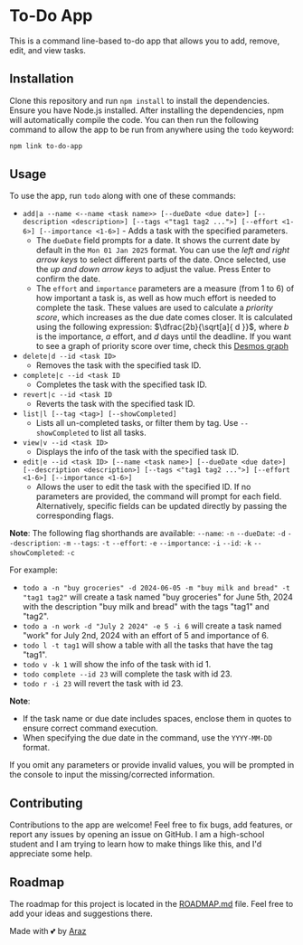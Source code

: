 # To-Do App

This is a command line-based to-do app that allows you to add, remove, edit, and view tasks.

## Installation

Clone this repository and run `npm install` to install the dependencies. Ensure you have Node.js installed.
After installing the dependencies, npm will automatically compile the code. You can then run the following command to allow the app to be run from anywhere using the `todo` keyword:

```sh
npm link to-do-app
```

## Usage

To use the app, run `todo` along with one of these commands:

* `add|a --name <--name <task name>> [--dueDate <due date>] [--description <description>] [--tags <"tag1 tag2 ...">] [--effort <1-6>] [--importance <1-6>]` - Adds a task with the specified parameters.
  * The `dueDate` field prompts for a date. It shows the current date by default in the `Mon 01 Jan 2025` format. You can use the *left and right arrow keys* to select different parts of the date. Once selected, use the *up and down arrow keys* to adjust the value. Press Enter to confirm the date.
  * The `effort` and `importance` parameters are a measure (from 1 to 6) of how important a task is, as well as how much effort is needed to complete the task. These values are used to calculate a *priority score*, which increases as the due date comes closer. It is calculated using the following expression: $\dfrac{2b}{\sqrt[a]{ d }}$, where $b$ is the importance, $a$ effort, and $d$ days until the deadline. If you want to see a graph of priority score over time, check this [Desmos graph](https://www.desmos.com/calculator/tawrfjp6m4)
* `delete|d --id <task ID>`
  * Removes the task with the specified task ID.
* `complete|c --id <task ID`
  * Completes the task with the specified task ID.
* `revert|c --id <task ID`
  * Reverts the task with the specified task ID.
* `list|l [--tag <tag>] [--showCompleted]`
  * Lists all un-completed tasks, or filter them by tag. Use `--showCompleted` to list all tasks.
* `view|v --id <task ID>`
  * Displays the info of the task with the specified task ID.
* `edit|e --id <task ID> [--name <task name>] [--dueDate <due date>] [--description <description>] [--tags <"tag1 tag2 ...">] [--effort <1-6>] [--importance <1-6>]`
  * Allows the user to edit the task with the specified ID. If no parameters are provided, the command will prompt for each field. Alternatively, specific fields can be updated directly by passing the corresponding flags.

**Note**: The following flag shorthands are available:
`--name`: `-n`
`--dueDate`: `-d`
`--description`: `-m`
`--tags`: `-t`
`--effort`: `-e`
`--importance`: `-i`
`--id`: `-k`
`--showCompleted`: `-c`

For example:

* `todo a -n "buy groceries" -d 2024-06-05 -m "buy milk and bread" -t "tag1 tag2"` will create a task named "buy groceries" for June 5th, 2024 with the description "buy milk and bread" with the tags "tag1" and "tag2".
* `todo a -n work -d "July 2 2024" -e 5 -i 6` will create a task named "work" for July 2nd, 2024 with an effort of 5 and importance of 6.
* `todo l -t tag1` will show a table with all the tasks that have the tag "tag1".
* `todo v -k 1` will show the info of the task with id 1.
* `todo complete --id 23` will complete the task with id 23.
* `todo r -i 23` will revert the task with id 23.

**Note**:

* If the task name or due date includes spaces, enclose them in quotes to ensure correct command execution.
* When specifying the due date in the command, use the `YYYY-MM-DD` format.

If you omit any parameters or provide invalid values, you will be prompted in the console to input the missing/corrected information.

## Contributing

Contributions to the app are welcome! Feel free to fix bugs, add features, or report any issues by opening an issue on GitHub. I am a high-school student and I am trying to learn how to make things like this, and I'd appreciate some help.

## Roadmap

The roadmap for this project is located in the [ROADMAP.md](ROADMAP.md) file. Feel free to add your ideas and suggestions there.

Made with 💕 by [Araz](https://github.com/ArazEstprit)
